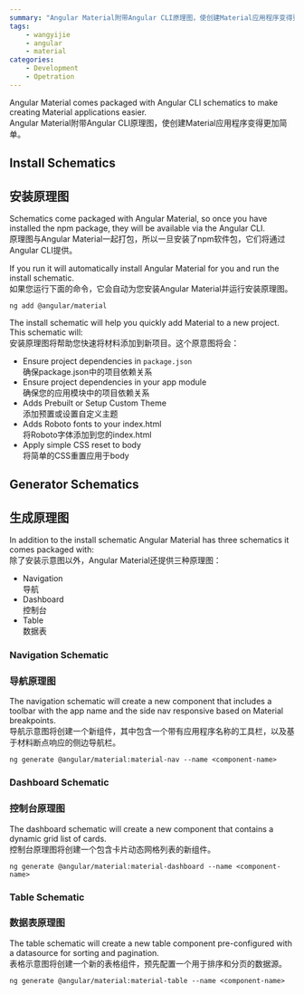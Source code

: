 ```yaml
---
summary: "Angular Material附带Angular CLI原理图，使创建Material应用程序变得更加简单。"
tags:
    - wangyijie
    - angular
    - material
categories:
    - Development
    - Opetration
---
```

Angular Material comes packaged with Angular CLI schematics to make
creating Material applications easier.  
Angular Material附带Angular CLI原理图，使创建Material应用程序变得更加简单。

## Install Schematics
## 安装原理图
Schematics come packaged with Angular Material, so once you have
installed the npm package, they will be available via the Angular CLI.  
原理图与Angular Material一起打包，所以一旦安装了npm软件包，它们将通过Angular CLI提供。

If you run it will automatically install Angular Material for you
and run the install schematic.  
如果您运行下面的命令，它会自动为您安装Angular Material并运行安装原理图。

```
ng add @angular/material
```

The install schematic will help you quickly add Material to a new project. 
This schematic will:  
安装原理图将帮助您快速将材料添加到新项目。这个原意图将会：

- Ensure project dependencies in `package.json`  
  确保package.json中的项目依赖关系
- Ensure project dependencies in your app module  
  确保您的应用模块中的项目依赖关系
- Adds Prebuilt or Setup Custom Theme  
  添加预置或设置自定义主题
- Adds Roboto fonts to your index.html  
  将Roboto字体添加到您的index.html
- Apply simple CSS reset to body  
  将简单的CSS重置应用于body


## Generator Schematics
## 生成原理图
In addition to the install schematic Angular Material has three schematics it comes packaged with:  
除了安装示意图以外，Angular Material还提供三种原理图：

- Navigation  
  导航
- Dashboard  
  控制台
- Table  
  数据表

### Navigation Schematic
### 导航原理图
The navigation schematic will create a new component that includes
a toolbar with the app name and the side nav responsive based on Material
breakpoints.  
导航示意图将创建一个新组件，其中包含一个带有应用程序名称的工具栏，以及基于材料断点响应的侧边导航栏。

```
ng generate @angular/material:material-nav --name <component-name>
```

### Dashboard Schematic
### 控制台原理图
The dashboard schematic will create a new component that contains
a dynamic grid list of cards.  
控制台原理图将创建一个包含卡片动态网格列表的新组件。

```
ng generate @angular/material:material-dashboard --name <component-name>
```

### Table Schematic
### 数据表原理图
The table schematic will create a new table component pre-configured
with a datasource for sorting and pagination.  
表格示意图将创建一个新的表格组件，预先配置一个用于排序和分页的数据源。

```
ng generate @angular/material:material-table --name <component-name>
```
